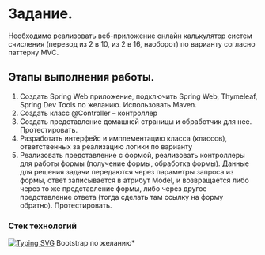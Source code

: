 <h1>Задание.</h1>
Необходимо реализовать веб-приложение онлайн калькулятор систем счисления (перевод из 2 в 10, из 2 в 16, наоборот) по варианту согласно паттерну MVC.
<h2>Этапы выполнения работы.</h2>

1.	Создать Spring Web приложение, подключить Spring Web, Thymeleaf, Spring Dev Tools по желанию. Использовать Maven.
2.	Создать класс @Controller – контроллер
3.	Создать представление домашней страницы и обработчик для нее. Протестировать.
4.	Разработать интерфейс и имплементацию класса (классов), ответственных за реализацию логики по варианту
5.	Реализовать представление с формой, реализовать контроллеры для работы формы (получение формы, обработка формы). Данные для решения задачи передаются через параметры запроса из формы, ответ записывается в атрибут Model, и возвращается либо через то же представление формы, либо через другое представление ответа (тогда сделать там ссылку на форму обратно). Протестировать.

<h3>Стек технологий</h3>

[![Typing SVG](https://readme-typing-svg.herokuapp.com?color=%2336BCF7&lines=Spring/Springboot+Thymeleaf+HTML/CSS)](https://git.io/typing-svg)
Bootstrap по желанию*

